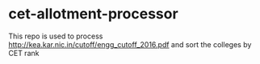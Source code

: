 # cet-allotment-processor
This repo is used to process http://kea.kar.nic.in/cutoff/engg_cutoff_2016.pdf and sort the colleges by CET rank
